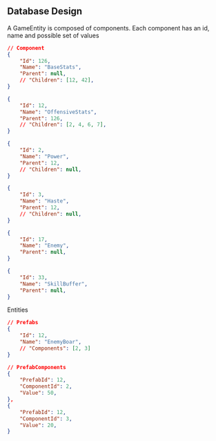 ## Database Design
A GameEntity is composed of components. Each component has an id, name and possible set of values

```json
// Component
{
    "Id": 126,
    "Name": "BaseStats",
    "Parent": null,
    // "Children": [12, 42],
}

{
    "Id": 12,
    "Name": "OffensiveStats",
    "Parent": 126,
    // "Children": [2, 4, 6, 7],
}

{
    "Id": 2,
    "Name": "Power",
    "Parent": 12,
    // "Children": null,
}

{
    "Id": 3,
    "Name": "Haste",
    "Parent": 12,
    // "Children": null,
}

{
    "Id": 17,
    "Name": "Enemy",
    "Parent": null,
}

{
    "Id": 33,
    "Name": "SkillBuffer",
    "Parent": null,
}
```

Entities
```json
// Prefabs
{
    "Id": 12,
    "Name": "EnemyBoar",
    // "Components": [2, 3]
}

// PrefabComponents
{
    "PrefabId": 12,
    "ComponentId": 2,
    "Value": 50,
},
{
    "PrefabId": 12,
    "ComponentId": 3,
    "Value": 20,
}
```


